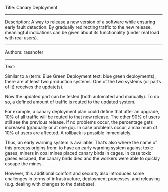 Title: Canary Deployment

-----

Description: A way to release a new version of a software while ensuring early fault detection. By gradually redirecting traffic to the new release, meaningful indications can be given about its functionality (under real load with real users).

-----

Authors: rasshofer

-----

Text:

Similar to a (term: Blue Green Deployment text: blue green deployments), there are at least two production systems. One of the two systems (or parts of it) receives the update(s).

Now the updated part can be tested (both automated and manually). To do so, a defined amount of traffic is routed to the updated system.

For example, a canary deployment plan could define that after an upgrade, 10% of all traffic will be routed to that new release. The other 90% of users still see the previous release. If no problems occur, the percentage gets increased (gradually or at one go). In case problems occur, a maximum of 10% of users are affected. A rollback is possible immediately.

Thus, an early warning system is available. That’s also where the name of this process origins from: to have an early warning system against toxic gases, miners in coal mines placed canary birds in cages. In case toxic gases escaped, the canary birds died and the workers were able to quickly escape the mines.

However, this additional comfort and security also introduces some challenges in terms of infrastructure, deployment processes, and releasing (e.g. dealing with changes to the database).
